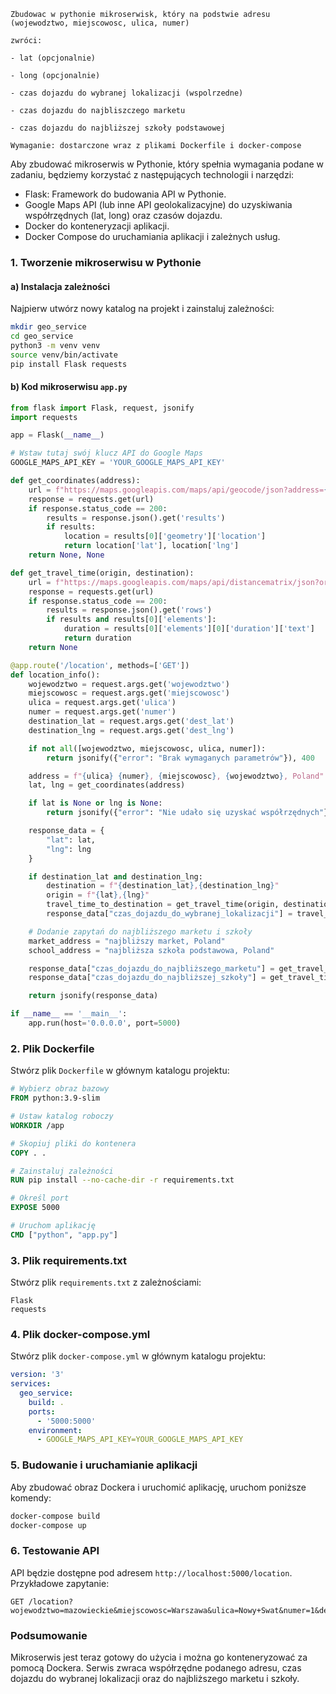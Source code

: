 ```plaintext
Zbudowac w pythonie mikroserwisk, który na podstwie adresu (wojewodztwo, miejscowosc, ulica, numer)

zwróci:

- lat (opcjonalnie)

- long (opcjonalnie)

- czas dojazdu do wybranej lokalizacji (wspolrzedne)

- czas dojazdu do najbliszczego marketu

- czas dojazdu do najbliższej szkoły podstawowej

Wymaganie: dostarczone wraz z plikami Dockerfile i docker-compose
```

Aby zbudować mikroserwis w Pythonie, który spełnia wymagania podane w zadaniu, będziemy korzystać z następujących technologii i narzędzi:

- Flask: Framework do budowania API w Pythonie.
- Google Maps API (lub inne API geolokalizacyjne) do uzyskiwania współrzędnych (lat, long) oraz czasów dojazdu.
- Docker do konteneryzacji aplikacji.
- Docker Compose do uruchamiania aplikacji i zależnych usług.

### 1. Tworzenie mikroserwisu w Pythonie

#### a) Instalacja zależności

Najpierw utwórz nowy katalog na projekt i zainstaluj zależności:

```bash
mkdir geo_service
cd geo_service
python3 -m venv venv
source venv/bin/activate
pip install Flask requests
```

#### b) Kod mikroserwisu `app.py`

```python
from flask import Flask, request, jsonify
import requests

app = Flask(__name__)

# Wstaw tutaj swój klucz API do Google Maps
GOOGLE_MAPS_API_KEY = 'YOUR_GOOGLE_MAPS_API_KEY'

def get_coordinates(address):
    url = f"https://maps.googleapis.com/maps/api/geocode/json?address={address}&key={GOOGLE_MAPS_API_KEY}"
    response = requests.get(url)
    if response.status_code == 200:
        results = response.json().get('results')
        if results:
            location = results[0]['geometry']['location']
            return location['lat'], location['lng']
    return None, None

def get_travel_time(origin, destination):
    url = f"https://maps.googleapis.com/maps/api/distancematrix/json?origins={origin}&destinations={destination}&key={GOOGLE_MAPS_API_KEY}"
    response = requests.get(url)
    if response.status_code == 200:
        results = response.json().get('rows')
        if results and results[0]['elements']:
            duration = results[0]['elements'][0]['duration']['text']
            return duration
    return None

@app.route('/location', methods=['GET'])
def location_info():
    wojewodztwo = request.args.get('wojewodztwo')
    miejscowosc = request.args.get('miejscowosc')
    ulica = request.args.get('ulica')
    numer = request.args.get('numer')
    destination_lat = request.args.get('dest_lat')
    destination_lng = request.args.get('dest_lng')

    if not all([wojewodztwo, miejscowosc, ulica, numer]):
        return jsonify({"error": "Brak wymaganych parametrów"}), 400

    address = f"{ulica} {numer}, {miejscowosc}, {wojewodztwo}, Poland"
    lat, lng = get_coordinates(address)

    if lat is None or lng is None:
        return jsonify({"error": "Nie udało się uzyskać współrzędnych"}), 500

    response_data = {
        "lat": lat,
        "lng": lng
    }

    if destination_lat and destination_lng:
        destination = f"{destination_lat},{destination_lng}"
        origin = f"{lat},{lng}"
        travel_time_to_destination = get_travel_time(origin, destination)
        response_data["czas_dojazdu_do_wybranej_lokalizacji"] = travel_time_to_destination

    # Dodanie zapytań do najbliższego marketu i szkoły
    market_address = "najbliższy market, Poland"
    school_address = "najbliższa szkoła podstawowa, Poland"

    response_data["czas_dojazdu_do_najbliższego_marketu"] = get_travel_time(f"{lat},{lng}", market_address)
    response_data["czas_dojazdu_do_najbliższej_szkoły"] = get_travel_time(f"{lat},{lng}", school_address)

    return jsonify(response_data)

if __name__ == '__main__':
    app.run(host='0.0.0.0', port=5000)
```

### 2. Plik Dockerfile

Stwórz plik `Dockerfile` w głównym katalogu projektu:

```Dockerfile
# Wybierz obraz bazowy
FROM python:3.9-slim

# Ustaw katalog roboczy
WORKDIR /app

# Skopiuj pliki do kontenera
COPY . .

# Zainstaluj zależności
RUN pip install --no-cache-dir -r requirements.txt

# Określ port
EXPOSE 5000

# Uruchom aplikację
CMD ["python", "app.py"]
```

### 3. Plik requirements.txt

Stwórz plik `requirements.txt` z zależnościami:

```
Flask
requests
```

### 4. Plik docker-compose.yml

Stwórz plik `docker-compose.yml` w głównym katalogu projektu:

```yaml
version: '3'
services:
  geo_service:
    build: .
    ports:
      - '5000:5000'
    environment:
      - GOOGLE_MAPS_API_KEY=YOUR_GOOGLE_MAPS_API_KEY
```

### 5. Budowanie i uruchamianie aplikacji

Aby zbudować obraz Dockera i uruchomić aplikację, uruchom poniższe komendy:

```bash
docker-compose build
docker-compose up
```

### 6. Testowanie API

API będzie dostępne pod adresem `http://localhost:5000/location`. Przykładowe zapytanie:

```http
GET /location?wojewodztwo=mazowieckie&miejscowosc=Warszawa&ulica=Nowy+Swat&numer=1&dest_lat=52.2297&dest_lng=21.0122
```

### Podsumowanie

Mikroserwis jest teraz gotowy do użycia i można go konteneryzować za pomocą Dockera. Serwis zwraca współrzędne podanego adresu, czas dojazdu do wybranej lokalizacji oraz do najbliższego marketu i szkoły.

